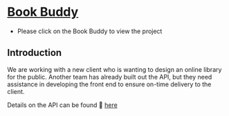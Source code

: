 # [Book Buddy](https://lighthearted-youtiao-16ba2f.netlify.app/)
- Please click on the Book Buddy to view the project

## Introduction

We are working with a new client who is wanting to design an online library for the public. Another team has already built out the API, but they need assistance in developing the front end to ensure on-time delivery to the client.

Details on the API can be found 🔗 [here](https://fsa-book-buddy-b6e748d1380d.herokuapp.com/docs/)



